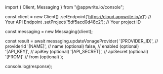 import { Client, Messaging } from "@appwrite.io/console";

const client = new Client()
    .setEndpoint('https://cloud.appwrite.io/v1') // Your API Endpoint
    .setProject('5df5acd0d48c2'); // Your project ID

const messaging = new Messaging(client);

const result = await messaging.updateVonageProvider(
    '[PROVIDER_ID]', // providerId
    '[NAME]', // name (optional)
    false, // enabled (optional)
    '[API_KEY]', // apiKey (optional)
    '[API_SECRET]', // apiSecret (optional)
    '[FROM]' // from (optional)
);

console.log(response);
